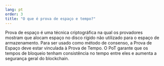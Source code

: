 ```yaml
---
lang: pt
order: 3
title: "O que é prova de espaço e tempo?"
---
```


Prova de espaço é uma técnica criptográfica na qual os provadores mostram que alocam espaço no disco rígido não utilizado para o espaço de armazenamento. Para ser usado como método de consenso, a Prova de Espaço deve estar vinculada à Prova de Tempo. O PoT garante que os tempos de bloqueio tenham consistência no tempo entre eles e aumenta a segurança geral do blockchain.
